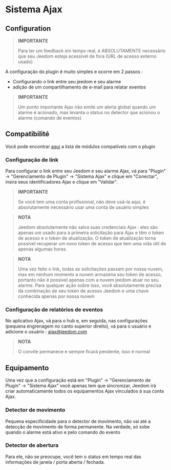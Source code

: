 # Sistema Ajax

## Configuration

>**IMPORTANTE**
>
>Para ter um feedback em tempo real, é ABSOLUTAMENTE necessário que seu Jeedom esteja acessível de fora (URL de acesso externo usado)

A configuração do plugin é muito simples e ocorre em 2 passos : 

- Configurando o link entre seu jeedom e seu alarme
- adição de um compartilhamento de e-mail para relatar eventos  

>**IMPORTANTE**
>
>Um ponto importante Ajax não emite um alerta global quando um alarme é acionado, mas levanta o status no detector que acionou o alarme (comando de eventos)

## Compatibilité

Você pode encontrar [aqui](https://compatibility.jeedom.com/index.php?v=d&p=home&plugin=ajaxSystem) a lista de módulos compatíveis com o plugin

### Configuração de link 

Para configurar o link entre seu Jeedom e seu alarme Ajax, vá para "Plugin" -> "Gerenciamento de Plugin" -> "Sistema Ajax" e clique em "Conectar", insira seus identificadores Ajax e clique em "Validar".

>**IMPORTANTE**
>
>Se você tem uma conta profissional, não deve usá-la aqui, é absolutamente necessário usar uma conta de usuário simples

>**NOTA**
>
> Jeedom absolutamente não salva suas credenciais Ajax : eles são apenas um usado para a primeira solicitação para Ajax e têm o token de acesso e o token de atualização. O token de atualização torna possível recuperar um novo token de acesso que tem uma vida útil de apenas algumas horas.

>**NOTA**
>
> Uma vez feito o link, todas as solicitações passam por nossa nuvem, mas em nenhum momento a nuvem armazena seu token de acesso, portanto não é possível apenas com a nuvem jeedom atuar no seu alarme. Para qualquer ação sobre isso, você absolutamente precisa da combinação de seu token de acesso Jeedom e uma chave conhecida apenas por nossa nuvem 

### Configuração de relatórios de eventos

No aplicativo Ajax, vá para o hub e, em seguida, nas configurações (pequena engrenagem no canto superior direito), vá para o usuário e adicione o usuário : ajax@jeedom.com

>**NOTA**
>
>O convite permanece e sempre ficará pendente, isso é normal

## Equipamento 

Uma vez que a configuração está em "Plugin" -> "Gerenciamento de Plugin" -> "Sistema Ajax" você apenas tem que sincronizar, Jeedom irá criar automaticamente todos os equipamentos Ajax vinculados à sua conta Ajax. 

### Detector de movimento

Pequena especificidade para o detector de movimento, não vai até a detecção de movimento de forma permanente. Na verdade, só sobe quando o alarme está ativo e pelo comando do evento

### Detector de abertura

Para ele, não se preocupe, você tem o status em tempo real das informações de janela / porta aberta / fechada.
